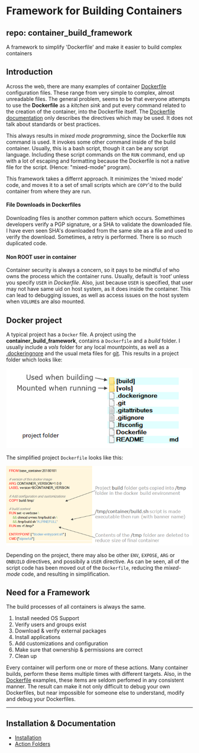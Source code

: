 # Framework for Building Containers
## repo: container_build_framework

A framework to simplify 'Dockerfile' and make it easier to build complex containers

## Introduction

Across the web, there are many examples of container [Dockerfile](https://github.com/search?utf8=%E2%9C%93&q=Dockerfile&type=) configuration files. These range from very simple to complex, almost unreadable files. The general problem, seems to be that everyone attempts to use the **Dockerfile** as a *kitchen sink* and put every command related to the creation of the container, into the Dockerfile itself. The [Dockerfile documentation](https://docs.docker.com/engine/reference/builder/) only describes the directives which may be used. It does not talk about standards or best practices.

This always results in *mixed mode programming*, since the Dockerfile `RUN` command is used. It invokes some other command inside of the build container. Usually, this is a bash script, though it can be any script language. Including these script commands on the `RUN` command, end up with a lot of escaping and formatting because the Dockerfile is not a native file for the script. (Hence: "mixed-mode" program).

This framework takes a differnt approach. It minimizes the 'mixed mode' code, and moves it to a set of small scripts which are `COPY`'d to the build container from where they are run.

#### File Downloads in Dockerfiles
Downloading files is another common pattern which occurs. Somethimes developers verify a PGP signature, or a SHA to validate the downloaded file. I have even seen SHA's downloaded from the same site as a file and used to verify the download. Sometimes, a retry is performed. There is so much duplicated code.

#### Non ROOT user in container
Container security is always a concern, so it pays to be mindful of who owns the process which the container runs. Usually, default is ‘root’ unless you specify `USER` in *Dockerfile*. Also, just because `USER` is specified, that user may not have same uid on host system, as it does inside the container. This can lead to debugging issues, as well as access issues on the host system when `VOLUME`s are also mounted.


## Docker project
A typical project has a `Docker` file. A project using the **container\_build\_framework**, contains a `Dockerfile` and a *build* folder. I usually include a *vols* folder for any local mountpoints, as well as a [.dockeringnore](https://docs.docker.com/engine/reference/builder/#dockerignore-file) and the usual meta files for [git](https://git-scm.com/doc). This results in a project folder which looks like:

![container project folder](./docs/Container_Project_Folder.png)

The simplified project `Dockerfile` looks like this:

![project Dockerfile](./docs/Project_Dockerfile.png)

Depending on the project, there may also be other `ENV`, `EXPOSE`, `ARG` or `ONBUILD` directives, and possibily a `USER` directive.
As can be seen, all of the script code has been moved out of the `Dockerfile`, reducing the *mixed-mode* code, and resulting in simplification. 

## Need for a Framework
The build processes of all containers is always the same. 

1. Install needed OS Support
2. Verify users and groups exist
3. Download & verify external packages
4. Install applications
5. Add customizations and configuration
6. Make sure that ownership & permissions are correct
7. Clean up

Every container will perform one or more of these actions. Many container builds, perform these items multiple times with different targets. Also, in the [Dockerfile](https://github.com/search?utf8=%E2%9C%93&q=Dockerfile&type=) examples, these items are seldom perfomed in any consistent manner. The result can make it not only difficult to debug your own Dockerfiles, but near impossible for someone else to understand, modify and debug your Dockerfiles.

**************

## Installation & Documentation
- [Installation](./docs/Installation.md)
- [Action Folders](./docs/ActionFolders.md)
